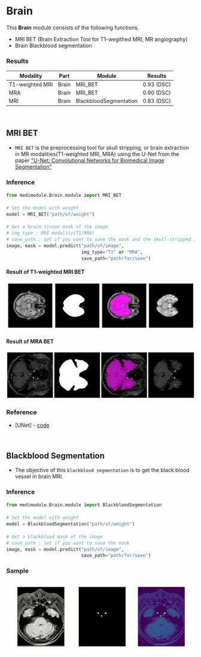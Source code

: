 # Brain
This **Brain** module consists of the following functions.
-  MRI BET (Brain Extraction Tool for T1-wegithed MRI, MR angiography)
-  Brain Blackblood segmentation

### Results
| Modality | Part | Module | Results |
| --- | --- | --- | --- |
| T1-weighted MRI | Brain | MRI_BET | 0.93 (DSC) |
| MRA | Brain | MRI_BET | 0.90 (DSC) |
| MRI | Brain | BlackbloodSegmentation | 0.83 (DSC)|


&#160; 
## MRI BET
- `MRI BET` is the preprocessing tool for skull stripping, or brain extraction in MR modalities(T1-weighted MRI, MRA) using the U-Net from the paper ["U-Net: Convolutional Networks for Biomedical Image Segmentation"](https://arxiv.org/abs/1505.04597)


### Inference

```python
from medimodule.Brain.module import MRI_BET

# Set the model with weight
model = MRI_BET("path/of/weight")

# Get a brain tissue mask of the image
# img_type : MRI modality(T1/MRA)
# save_path : set if you want to save the mask and the skull-stripped image
image, mask = model.predict("path/of/image", 
                            img_type="T1" or "MRA",
                            save_path="path/for/save")
```

#### Result of T1-weighted MRI BET
![sample](imgs/mri_bet.png)

#### Result of MRA BET
![sample](imgs/mra_bet.png)

### Reference
- [UNet] - [code](https://github.com/milesial/Pytorch-UNet)


&#160;  
## Blackblood Segmentation
- The objective of this `blackblood segmentation` is to get the black blood vessel in brain MRI.

### Inference
```python
from medimodule.Brain.module import BlackbloodSegmentation

# Set the model with weight
model = BlackbloodSegmentation("path/of/weight")

# Get a blackblood mask of the image
# save_path : set if you want to save the mask
image, mask = model.predict("path/of/image", 
                            save_path="path/for/save")
```

### Sample
![sample](imgs/blackblood.png)
